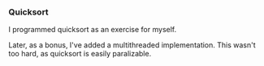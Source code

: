### Quicksort

I programmed quicksort as an exercise for myself.

Later, as a bonus, I've added a multithreaded implementation. This wasn't too
hard, as quicksort is easily paralizable.
